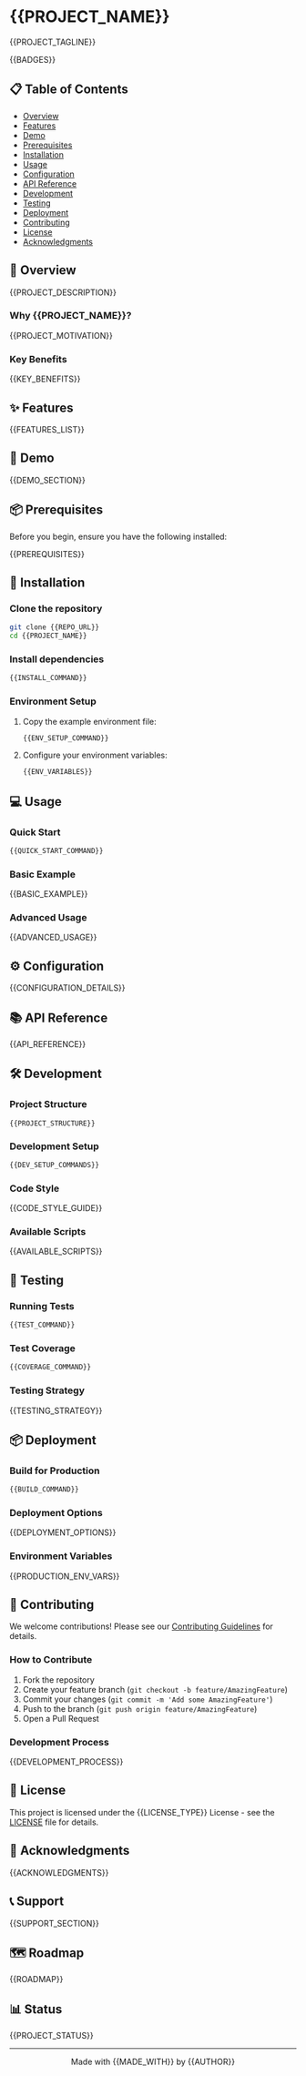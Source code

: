 # {{PROJECT_NAME}}

{{PROJECT_TAGLINE}}

{{BADGES}}

## 📋 Table of Contents

- [Overview](#overview)
- [Features](#features)
- [Demo](#demo)
- [Prerequisites](#prerequisites)
- [Installation](#installation)
- [Usage](#usage)
- [Configuration](#configuration)
- [API Reference](#api-reference)
- [Development](#development)
- [Testing](#testing)
- [Deployment](#deployment)
- [Contributing](#contributing)
- [License](#license)
- [Acknowledgments](#acknowledgments)

## 🎯 Overview

{{PROJECT_DESCRIPTION}}

### Why {{PROJECT_NAME}}?

{{PROJECT_MOTIVATION}}

### Key Benefits

{{KEY_BENEFITS}}

## ✨ Features

{{FEATURES_LIST}}

## 🚀 Demo

{{DEMO_SECTION}}

## 📦 Prerequisites

Before you begin, ensure you have the following installed:

{{PREREQUISITES}}

## 🔧 Installation

### Clone the repository

```bash
git clone {{REPO_URL}}
cd {{PROJECT_NAME}}
```

### Install dependencies

```bash
{{INSTALL_COMMAND}}
```

### Environment Setup

1. Copy the example environment file:
   ```bash
   {{ENV_SETUP_COMMAND}}
   ```

2. Configure your environment variables:
   ```bash
   {{ENV_VARIABLES}}
   ```

## 💻 Usage

### Quick Start

```bash
{{QUICK_START_COMMAND}}
```

### Basic Example

{{BASIC_EXAMPLE}}

### Advanced Usage

{{ADVANCED_USAGE}}

## ⚙️ Configuration

{{CONFIGURATION_DETAILS}}

## 📚 API Reference

{{API_REFERENCE}}

## 🛠️ Development

### Project Structure

```
{{PROJECT_STRUCTURE}}
```

### Development Setup

```bash
{{DEV_SETUP_COMMANDS}}
```

### Code Style

{{CODE_STYLE_GUIDE}}

### Available Scripts

{{AVAILABLE_SCRIPTS}}

## 🧪 Testing

### Running Tests

```bash
{{TEST_COMMAND}}
```

### Test Coverage

```bash
{{COVERAGE_COMMAND}}
```

### Testing Strategy

{{TESTING_STRATEGY}}

## 📦 Deployment

### Build for Production

```bash
{{BUILD_COMMAND}}
```

### Deployment Options

{{DEPLOYMENT_OPTIONS}}

### Environment Variables

{{PRODUCTION_ENV_VARS}}

## 🤝 Contributing

We welcome contributions! Please see our [Contributing Guidelines](CONTRIBUTING.md) for details.

### How to Contribute

1. Fork the repository
2. Create your feature branch (`git checkout -b feature/AmazingFeature`)
3. Commit your changes (`git commit -m 'Add some AmazingFeature'`)
4. Push to the branch (`git push origin feature/AmazingFeature`)
5. Open a Pull Request

### Development Process

{{DEVELOPMENT_PROCESS}}

## 📄 License

This project is licensed under the {{LICENSE_TYPE}} License - see the [LICENSE](LICENSE) file for details.

## 🙏 Acknowledgments

{{ACKNOWLEDGMENTS}}

## 📞 Support

{{SUPPORT_SECTION}}

## 🗺️ Roadmap

{{ROADMAP}}

## 📊 Status

{{PROJECT_STATUS}}

---

<p align="center">
Made with {{MADE_WITH}} by {{AUTHOR}}
</p>